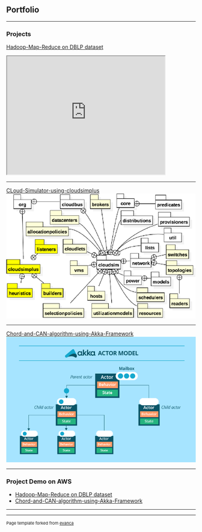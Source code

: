 ## Portfolio

---

### Projects

[Hadoop-Map-Reduce on DBLP dataset](https://github.com/gautamojha1997/Hadoop-Map-Reduce)
<iframe width="420" height="315"
src="https://www.youtube.com/embed/tgbNymZ7vqY">
</iframe>

---
[CLoud-Simulator-using-cloudsimplus](https://github.com/gautamojha1997/CLoud-Simulator-using-cloudsimplus)
<img src="images/cloudsim.png?raw=true"/>

---
[Chord-and-CAN-algorithm-using-Akka-Framework](https://github.com/gautamojha1997/Chord-and-CAN-algorithm-using-Akka-Framework)
<img src="images/akka.png?raw=true"/>

---

### Project Demo on AWS

- [Hadoop-Map-Reduce on DBLP dataset](https://www.youtube.com/watch?v=Bf9jDGrR2IQ&lc=UgwukfyrfNnX-BotE094AaABAg)
- [Chord-and-CAN-algorithm-using-Akka-Framework](https://www.youtube.com/watch?v=nUiLzY_UcdI&feature=youtu.be)

---




---
<p style="font-size:11px">Page template forked from <a href="https://github.com/evanca/quick-portfolio">evanca</a></p>
<!-- Remove above link if you don't want to attibute -->
